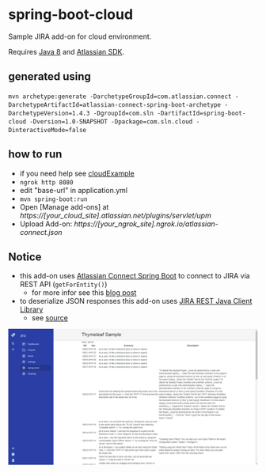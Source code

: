 # spring-boot-cloud

Sample JIRA add-on for cloud environment.

Requires [Java 8](http://www.oracle.com/technetwork/java/javase/downloads/index.html) and [Atlassian SDK](https://developer.atlassian.com/docs/getting-started/set-up-the-atlassian-plugin-sdk-and-build-a-project).

## generated using  
`mvn archetype:generate -DarchetypeGroupId=com.atlassian.connect -DarchetypeArtifactId=atlassian-connect-spring-boot-archetype -DarchetypeVersion=1.4.3 -DgroupId=com.sln -DartifactId=spring-boot-cloud -Dversion=1.0-SNAPSHOT -Dpackage=com.sln.cloud -DinteractiveMode=false`

## how to run
- if you need help see [cloudExample](https://developer.atlassian.com/cloud/jira/platform/getting-started/)
- `ngrok http 8080`
- edit "base-url" in application.yml
- `mvn spring-boot:run`
- Open [Manage add-ons] at *https://[your_cloud_site].atlassian.net/plugins/servlet/upm*
- Upload Add-on: *https://[your_ngrok_site].ngrok.io/atlassian-connect.json*

## Notice
- this add-on uses [Atlassian Connect Spring Boot](https://bitbucket.org/atlassian/atlassian-connect-spring-boot?_ga=2.158853113.210664904.1525247698-1793353365.1522254320) to connect to JIRA via REST API (`getForEntity()`)
	- for more infor see this [blog post](https://developer.atlassian.com/blog/2016/03/connecting-connect-with-spring-boot/)
- to deserialize JSON responses this add-on uses [JIRA REST Java Client Library](https://ecosystem.atlassian.net/wiki/spaces/JRJC/overview)
	- see [source](https://bitbucket.org/atlassian/jira-rest-java-client/overview)

![Screenshot JIRA Add-on Page](./screenshot-jira-addon.png "Screenshot JIRA Add-on Page")


